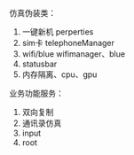 仿真伪装类：

1. 一键新机    perperties
2. sim卡         telephoneManager
3. wifi/blue    wifimanager、blue
4. statusbar
5. 内存隔离、cpu、gpu



业务功能服务：

1. 双向复制
2. 通讯录仿真
3. input
4. root


